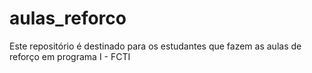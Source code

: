# aulas_reforco
Este repositório é destinado para os estudantes que fazem as aulas de reforço em programa I - FCTI
